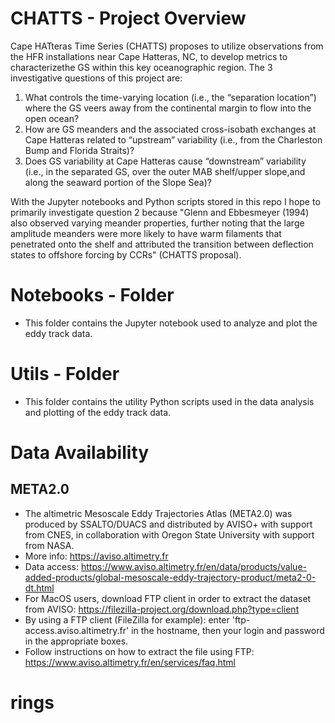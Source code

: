 # CHATTS - Project Overview
Cape HATteras Time Series (CHATTS) proposes to utilize observations from the HFR installations near Cape Hatteras, NC, to develop metrics to characterizethe GS within this key oceanographic region. The 3 investigative questions of this project are: 
1) What controls the time-varying location (i.e., the “separation location”) where the GS veers away from the continental margin to flow into the open ocean? 
2) How are GS meanders and the associated cross-isobath exchanges at Cape  Hatteras  related  to  “upstream”  variability  (i.e.,  from  the Charleston Bump and Florida Straits)?
3) Does GS variability at Cape Hatteras cause “downstream” variability (i.e., in  the  separated  GS, over  the  outer  MAB  shelf/upper  slope,and  along  the  seaward portion of the Slope Sea)?

With the Jupyter notebooks and Python scripts stored in this repo I hope to primarily investigate question 2 because "Glenn  and  Ebbesmeyer (1994) also observed varying meander properties, further noting that the large amplitude meanders were more likely to have warm filaments that penetrated  onto  the  shelf  and  attributed  the  transition  between  deflection  states  to  offshore forcing  by CCRs" (CHATTS proposal). 

# Notebooks - Folder
* This folder contains the Jupyter notebook used to analyze and plot the eddy track data.

# Utils - Folder
* This folder contains the utility Python scripts used in the data analysis and plotting of the eddy track data.

# Data Availability
## META2.0
* The altimetric Mesoscale Eddy Trajectories Atlas (META2.0) was produced by SSALTO/DUACS and distributed by AVISO+ with support from CNES, in collaboration with Oregon State University with support from NASA.
* More info: https://aviso.altimetry.fr 
* Data access: https://www.aviso.altimetry.fr/en/data/products/value-added-products/global-mesoscale-eddy-trajectory-product/meta2-0-dt.html
* For MacOS users, download FTP client in order to extract the dataset from AVISO: https://filezilla-project.org/download.php?type=client
* By using a FTP client (FileZilla for example): enter 'ftp-access.aviso.altimetry.fr' in the hostname, then your login and password in the appropriate boxes.
* Follow instructions on how to extract the file using FTP: https://www.aviso.altimetry.fr/en/services/faq.html
# rings
